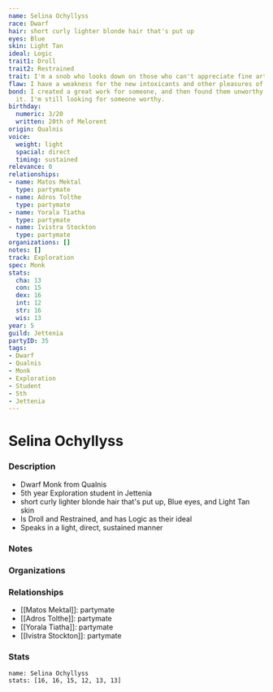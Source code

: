 ```yaml
---
name: Selina Ochyllyss
race: Dwarf
hair: short curly lighter blonde hair that's put up
eyes: Blue
skin: Light Tan
ideal: Logic
trait1: Droll
trait2: Restrained
trait: I'm a snob who looks down on those who can't appreciate fine art.
flaw: I have a weakness for the new intoxicants and other pleasures of this land.
bond: I created a great work for someone, and then found them unworthy to receive
  it. I'm still looking for someone worthy.
birthday:
  numeric: 3/20
  written: 20th of Melorent
origin: Qualnis
voice:
  weight: light
  spacial: direct
  timing: sustained
relevance: 0
relationships:
- name: Matos Mektal
  type: partymate
- name: Adros Tolthe
  type: partymate
- name: Yorala Tiatha
  type: partymate
- name: Ivistra Stockton
  type: partymate
organizations: []
notes: []
track: Exploration
spec: Monk
stats:
  cha: 13
  con: 15
  dex: 16
  int: 12
  str: 16
  wis: 13
year: 5
guild: Jettenia
partyID: 35
tags:
- Dwarf
- Qualnis
- Monk
- Exploration
- Student
- 5th
- Jettenia
---
```

# Selina Ochyllyss
### Description
- Dwarf Monk from Qualnis
- 5th year Exploration student in Jettenia
- short curly lighter blonde hair that's put up, Blue eyes, and Light Tan skin
- Is Droll and Restrained, and has Logic as their ideal
- Speaks in a light, direct, sustained manner

### Notes

### Organizations

### Relationships
- [[Matos Mektal]]: partymate
- [[Adros Tolthe]]: partymate
- [[Yorala Tiatha]]: partymate
- [[Ivistra Stockton]]: partymate

### Stats
```statblock
name: Selina Ochyllyss
stats: [16, 16, 15, 12, 13, 13]
```